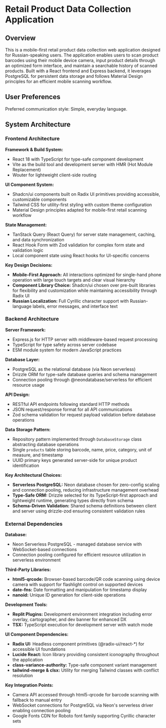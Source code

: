# Retail Product Data Collection Application

## Overview

This is a mobile-first retail product data collection web application designed for Russian-speaking users. The application enables users to scan product barcodes using their mobile device camera, input product details through an optimized form interface, and maintain a searchable history of scanned products. Built with a React frontend and Express backend, it leverages PostgreSQL for persistent data storage and follows Material Design principles for an efficient mobile scanning workflow.

## User Preferences

Preferred communication style: Simple, everyday language.

## System Architecture

### Frontend Architecture

**Framework & Build System:**
- React 18 with TypeScript for type-safe component development
- Vite as the build tool and development server with HMR (Hot Module Replacement)
- Wouter for lightweight client-side routing

**UI Component System:**
- Shadcn/ui components built on Radix UI primitives providing accessible, customizable components
- Tailwind CSS for utility-first styling with custom theme configuration
- Material Design principles adapted for mobile-first retail scanning workflow

**State Management:**
- TanStack Query (React Query) for server state management, caching, and data synchronization
- React Hook Form with Zod validation for complex form state and validation logic
- Local component state using React hooks for UI-specific concerns

**Key Design Decisions:**
- **Mobile-First Approach:** All interactions optimized for single-hand phone operation with large touch targets and clear visual hierarchy
- **Component Library Choice:** Shadcn/ui chosen over pre-built libraries for flexibility and customization while maintaining accessibility through Radix UI
- **Russian Localization:** Full Cyrillic character support with Russian-language labels, error messages, and interface text

### Backend Architecture

**Server Framework:**
- Express.js for HTTP server with middleware-based request processing
- TypeScript for type safety across server codebase
- ESM module system for modern JavaScript practices

**Database Layer:**
- PostgreSQL as the relational database (via Neon serverless)
- Drizzle ORM for type-safe database queries and schema management
- Connection pooling through @neondatabase/serverless for efficient resource usage

**API Design:**
- RESTful API endpoints following standard HTTP methods
- JSON request/response format for all API communications
- Zod schema validation for request payload validation before database operations

**Data Storage Pattern:**
- Repository pattern implemented through `DatabaseStorage` class abstracting database operations
- Single `products` table storing barcode, name, price, category, unit of measure, and timestamp
- UUID primary keys generated server-side for unique product identification

**Key Architectural Choices:**
- **Serverless PostgreSQL:** Neon database chosen for zero-config scaling and connection pooling, reducing infrastructure management overhead
- **Type-Safe ORM:** Drizzle selected for its TypeScript-first approach and lightweight runtime, generating types directly from schema
- **Schema-Driven Validation:** Shared schema definitions between client and server using drizzle-zod ensuring consistent validation rules

### External Dependencies

**Database:**
- Neon Serverless PostgreSQL - managed database service with WebSocket-based connections
- Connection pooling configured for efficient resource utilization in serverless environment

**Third-Party Libraries:**
- **html5-qrcode:** Browser-based barcode/QR code scanning using device camera with support for flashlight control on supported devices
- **date-fns:** Date formatting and manipulation for timestamp display
- **nanoid:** Unique ID generation for client-side operations

**Development Tools:**
- **Replit Plugins:** Development environment integration including error overlay, cartographer, and dev banner for enhanced DX
- **TSX:** TypeScript execution for development server with watch mode

**UI Component Dependencies:**
- **Radix UI:** Headless component primitives (@radix-ui/react-*) for accessible UI foundations
- **Lucide React:** Icon library providing consistent iconography throughout the application
- **class-variance-authority:** Type-safe component variant management
- **tailwind-merge & clsx:** Utility for merging Tailwind classes with conflict resolution

**Key Integration Points:**
- Camera API accessed through html5-qrcode for barcode scanning with fallback to manual entry
- WebSocket connections for PostgreSQL via Neon's serverless driver enabling connection pooling
- Google Fonts CDN for Roboto font family supporting Cyrillic character sets